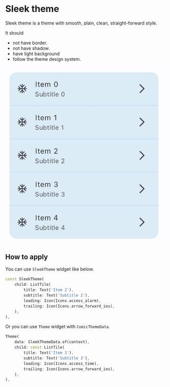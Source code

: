 # Sleek theme

Sleek theme is a theme with smooth, plain, clean, straight-forward style.

It should
- not have border.
- not have shadow.
- have light background
- follow the theme design system.




![Sleek List Tile](./images/sleek.list_view.separated.jpg)

## How to apply

You can use `SleekTheme` widget like below.

```dart
const SleekTheme(
    child: ListTile(
        title: Text('Item 2'),
        subtitle: Text('Subtitle 2'),
        leading: Icon(Icons.access_alarm),
        trailing: Icon(Icons.arrow_forward_ios),
    ),
),
```

Or you can use `Theme` widget with `ComicThemeData`.

```dart
Theme(
    data: SleekThemeData.of(context),
    child: const ListTile(
        title: Text('Item 3'),
        subtitle: Text('Subtitle 3'),
        leading: Icon(Icons.access_time),
        trailing: Icon(Icons.arrow_forward_ios),
    ),
),
```
